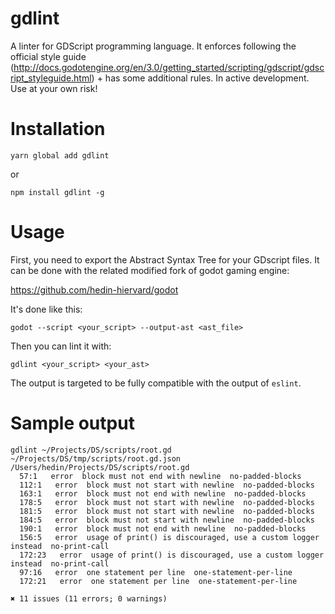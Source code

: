 # gdlint

A linter for GDScript programming language. It enforces following the official style guide (http://docs.godotengine.org/en/3.0/getting_started/scripting/gdscript/gdscript_styleguide.html) + has some additional rules.
In active development. Use at your own risk!

# Installation

`yarn global add gdlint`

or

`npm install gdlint -g`

# Usage

First, you need to export the Abstract Syntax Tree for your GDscript files. It can be done with the related modified fork of godot gaming engine:

https://github.com/hedin-hiervard/godot

It's done like this:

`godot --script <your_script> --output-ast <ast_file>`

Then you can lint it with:

`gdlint <your_script> <your_ast>`

The output is targeted to be fully compatible with the output of `eslint`.

# Sample output

```
gdlint ~/Projects/DS/scripts/root.gd ~/Projects/DS/tmp/scripts/root.gd.json 
/Users/hedin/Projects/DS/scripts/root.gd
  57:1   error  block must not end with newline  no-padded-blocks
  112:1   error  block must not start with newline  no-padded-blocks
  163:1   error  block must not end with newline  no-padded-blocks
  178:5   error  block must not start with newline  no-padded-blocks
  181:5   error  block must not start with newline  no-padded-blocks
  184:5   error  block must not start with newline  no-padded-blocks
  190:1   error  block must not end with newline  no-padded-blocks
  156:5   error  usage of print() is discouraged, use a custom logger instead  no-print-call
  172:23   error  usage of print() is discouraged, use a custom logger instead  no-print-call
  97:16   error  one statement per line  one-statement-per-line
  172:21   error  one statement per line  one-statement-per-line

✖ 11 issues (11 errors; 0 warnings)
```

